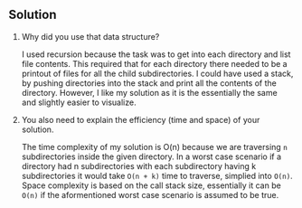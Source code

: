 ## Solution

1. Why did you use that data structure?

    I used recursion because the task was to get into each directory and list file contents. This required that for each directory there needed to be a printout of files for all the child subdirectories. I could have used a stack, by pushing directories into the stack and print all the contents of the directory. However, I like my solution as it is the essentially the same and slightly easier to visualize.

2. You also need to explain the efficiency (time and space) of your solution.

    The time complexity of my solution is O(n) because we are traversing `n` subdirectories inside the given directory. In a worst case scenario if a directory had n subdirectories with each subdirectory having k subdirectories it would take `O(n + k)` time to traverse, simplied into `O(n)`. Space complexity is based on the call stack size, essentially it can be `O(n)` if the aformentioned worst case scenario is assumed to be true.